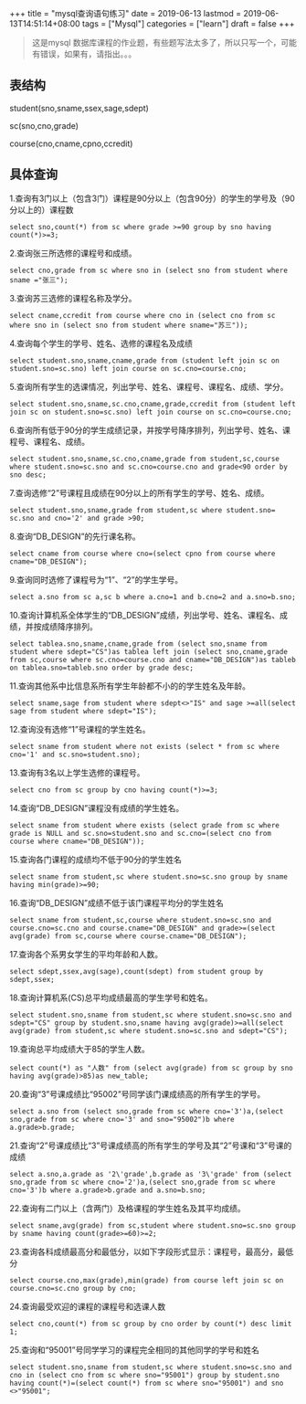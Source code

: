 +++
title = "mysql查询语句练习"
date = 2019-06-13
lastmod = 2019-06-13T14:51:14+08:00
tags = ["Mysql"]
categories = ["learn"]
draft = false
+++

> 这是mysql 数据库课程的作业题，有些题写法太多了，所以只写一个，可能有错误，如果有，请指出。。。

<!--more-->

## 表结构
student(sno,sname,ssex,sage,sdept)

sc(sno,cno,grade)

course(cno,cname,cpno,ccredit)


## 具体查询

1.查询有3门以上（包含3门）课程是90分以上（包含90分）的学生的学号及（90分以上的）课程数
```
select sno,count(*) from sc where grade >=90 group by sno having count(*)>=3;
```
2.查询张三所选修的课程号和成绩。
```
select cno,grade from sc where sno in (select sno from student where sname ="张三");
```
3.查询苏三选修的课程名称及学分。
```
select cname,ccredit from course where cno in (select cno from sc where sno in (select sno from student where sname="苏三"));
```
4.查询每个学生的学号、姓名、选修的课程名及成绩
```
select student.sno,sname,cname,grade from (student left join sc on student.sno=sc.sno) left join course on sc.cno=course.cno;
```
5.查询所有学生的选课情况，列出学号、姓名、课程号、课程名、成绩、学分。
```
select student.sno,sname,sc.cno,cname,grade,ccredit from (student left join sc on student.sno=sc.sno) left join course on sc.cno=course.cno;
```
6.查询所有低于90分的学生成绩记录，并按学号降序排列，列出学号、姓名、课程号、课程名、成绩。
```
select student.sno,sname,sc.cno,cname,grade from student,sc,course where student.sno=sc.sno and sc.cno=course.cno and grade<90 order by sno desc;
```
7.查询选修“2”号课程且成绩在90分以上的所有学生的学号、姓名、成绩。
```
select student.sno,sname,grade from student,sc where student.sno= sc.sno and cno='2' and grade >90;
```
8.查询“DB_DESIGN”的先行课名称。
```
select cname from course where cno=(select cpno from course where cname="DB_DESIGN");
```
9.查询同时选修了课程号为“1”、“2”的学生学号。
```
select a.sno from sc a,sc b where a.cno=1 and b.cno=2 and a.sno=b.sno;
```
10.查询计算机系全体学生的“DB_DESIGN”成绩，列出学号、姓名、课程名、成绩，并按成绩降序排列。
```
select tablea.sno,sname,cname,grade from (select sno,sname from student where sdept="CS")as tablea left join (select sno,cname,grade from sc,course where sc.cno=course.cno and cname="DB_DESIGN")as tableb on tablea.sno=tableb.sno order by grade desc;
```
11.查询其他系中比信息系所有学生年龄都不小的的学生姓名及年龄。
```
select sname,sage from student where sdept<>"IS" and sage >=all(select sage from student where sdept="IS");
```
12.查询没有选修“1”号课程的学生姓名。
```
select sname from student where not exists (select * from sc where cno='1' and sc.sno=student.sno);
```
13.查询有3名以上学生选修的课程号。
```
select cno from sc group by cno having count(*)>=3;
```
14.查询“DB_DESIGN”课程没有成绩的学生姓名。
```
select sname from student where exists (select grade from sc where grade is NULL and sc.sno=student.sno and sc.cno=(select cno from course where cname="DB_DESIGN"));
```
15.查询各门课程的成绩均不低于90分的学生姓名
```
select sname from student,sc where student.sno=sc.sno group by sname having min(grade)>=90;
```
16.查询“DB_DESIGN”成绩不低于该门课程平均分的学生姓名
```
select sname from student,sc,course where student.sno=sc.sno and course.cno=sc.cno and course.cname="DB_DESIGN" and grade>=(select avg(grade) from sc,course where course.cname="DB_DESIGN");
```
17.查询各个系男女学生的平均年龄和人数。
```
select sdept,ssex,avg(sage),count(sdept) from student group by sdept,ssex;
```
18.查询计算机系(CS)总平均成绩最高的学生学号和姓名。
```
select student.sno,sname from student,sc where student.sno=sc.sno and sdept="CS" group by student.sno,sname having avg(grade)>=all(select avg(grade) from student,sc where student.sno=sc.sno and sdept="CS");
```
19.查询总平均成绩大于85的学生人数。
```
select count(*) as "人数" from (select avg(grade) from sc group by sno having avg(grade)>85)as new_table;
```
20.查询“3”号课成绩比“95002”号同学该门课成绩高的所有学生的学号。
```
select a.sno from (select sno,grade from sc where cno='3')a,(select sno,grade from sc where cno='3' and sno="95002")b where a.grade>b.grade;
```
21.查询“2”号课成绩比“3”号课成绩高的所有学生的学号及其“2”号课和“3”号课的成绩
```
select a.sno,a.grade as '2\'grade',b.grade as '3\'grade' from (select sno,grade from sc where cno='2')a,(select sno,grade from sc where cno='3')b where a.grade>b.grade and a.sno=b.sno;
```
22.查询有二门以上（含两门）及格课程的学生姓名及其平均成绩。
```
select sname,avg(grade) from sc,student where student.sno=sc.sno group by sname having count(grade>=60)>=2;
```
23.查询各科成绩最高分和最低分，以如下字段形式显示：课程号，最高分，最低分
```
select course.cno,max(grade),min(grade) from course left join sc on course.cno=sc.cno group by cno;
```
24.查询最受欢迎的课程的课程号和选课人数
```
select cno,count(*) from sc group by cno order by count(*) desc limit 1;
```
25.查询和“95001”号同学学习的课程完全相同的其他同学的学号和姓名
```
select student.sno,sname from student,sc where student.sno=sc.sno and cno in (select cno from sc where sno="95001") group by student.sno having count(*)=(select count(*) from sc where sno="95001") and sno <>"95001";
```
